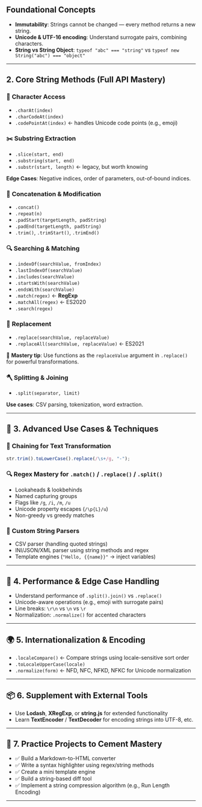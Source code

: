 ## **Foundational Concepts**

* **Immutability**: Strings cannot be changed — every method returns a new string.
* **Unicode & UTF-16 encoding**: Understand surrogate pairs, combining characters.
* **String vs String Object**: `typeof "abc" === "string"` vs `typeof new String("abc") === "object"`

---

## 2. **Core String Methods (Full API Mastery)**

### 🔡 **Character Access**

* `.charAt(index)`
* `.charCodeAt(index)`
* `.codePointAt(index)` ← handles Unicode code points (e.g., emoji)

### ✂️ **Substring Extraction**

* `.slice(start, end)`
* `.substring(start, end)`
* `.substr(start, length)` ← legacy, but worth knowing

**Edge Cases**: Negative indices, order of parameters, out-of-bound indices.

### 🔄 **Concatenation & Modification**

* `.concat()`
* `.repeat(n)`
* `.padStart(targetLength, padString)`
* `.padEnd(targetLength, padString)`
* `.trim()`, `.trimStart()`, `.trimEnd()`

### 🔍 **Searching & Matching**

* `.indexOf(searchValue, fromIndex)`
* `.lastIndexOf(searchValue)`
* `.includes(searchValue)`
* `.startsWith(searchValue)`
* `.endsWith(searchValue)`
* `.match(regex)` ← **RegExp**
* `.matchAll(regex)` ← ES2020
* `.search(regex)`

### 🔧 **Replacement**

* `.replace(searchValue, replaceValue)`
* `.replaceAll(searchValue, replaceValue)` ← ES2021

🔸 **Mastery tip**: Use functions as the `replaceValue` argument in `.replace()` for powerful transformations.

### 🪓 **Splitting & Joining**

* `.split(separator, limit)`

**Use cases**: CSV parsing, tokenization, word extraction.

---

## 🧙 3. **Advanced Use Cases & Techniques**

### 🔁 **Chaining for Text Transformation**

```js
str.trim().toLowerCase().replace(/\s+/g, "-");
```

### 🔍 **Regex Mastery for `.match()` / `.replace()` / `.split()`**

* Lookaheads & lookbehinds
* Named capturing groups
* Flags like `/g`, `/i`, `/m`, `/u`
* Unicode property escapes (`/\p{L}/u`)
* Non-greedy vs greedy matches

### 📐 **Custom String Parsers**

* CSV parser (handling quoted strings)
* INI/JSON/XML parser using string methods and regex
* Template engines (`"Hello, {{name}}"` → inject variables)

---

## 🧰 4. **Performance & Edge Case Handling**

* Understand performance of `.split().join()` vs `.replace()`
* Unicode-aware operations (e.g., emoji with surrogate pairs)
* Line breaks: `\r\n` vs `\n` vs `\r`
* Normalization: `.normalize()` for accented characters

---

## 🌍 5. **Internationalization & Encoding**

* `.localeCompare()` ← Compare strings using locale-sensitive sort order
* `.toLocaleUpperCase(locale)`
* `.normalize(form)` ← NFD, NFC, NFKD, NFKC for Unicode normalization

---

## 📦 6. **Supplement with External Tools**

* Use **Lodash**, **XRegExp**, or **string.js** for extended functionality
* Learn **TextEncoder** / **TextDecoder** for encoding strings into UTF-8, etc.

---

## 🧠 7. **Practice Projects to Cement Mastery**

* ✅ Build a Markdown-to-HTML converter
* ✅ Write a syntax highlighter using regex/string methods
* ✅ Create a mini template engine
* ✅ Build a string-based diff tool
* ✅ Implement a string compression algorithm (e.g., Run Length Encoding)

---
